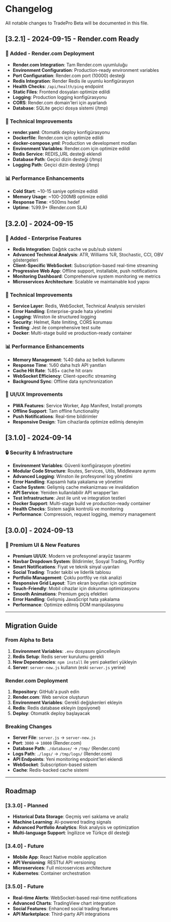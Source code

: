 # Changelog

All notable changes to TradePro Beta will be documented in this file.

## [3.2.1] - 2024-09-15 - Render.com Ready

### 🚀 Added - Render.com Deployment
- **Render.com Integration**: Tam Render.com uyumluluğu
- **Environment Configuration**: Production-ready environment variables
- **Port Configuration**: Render.com port (10000) desteği
- **Redis Integration**: Render Redis ile uyumlu konfigürasyon
- **Health Checks**: `/api/health/ping` endpoint
- **Static Files**: Frontend dosyaları optimize edildi
- **Logging**: Production logging konfigürasyonu
- **CORS**: Render.com domain'leri için ayarlandı
- **Database**: SQLite geçici dosya sistemi (/tmp)

### 🔧 Technical Improvements
- **render.yaml**: Otomatik deploy konfigürasyonu
- **Dockerfile**: Render.com için optimize edildi
- **docker-compose.yml**: Production ve development modları
- **Environment Variables**: Render.com için optimize edildi
- **Redis Service**: REDIS_URL desteği eklendi
- **Database Path**: Geçici dizin desteği (/tmp)
- **Logging Path**: Geçici dizin desteği (/tmp)

### 📊 Performance Enhancements
- **Cold Start**: ~10-15 saniye optimize edildi
- **Memory Usage**: ~100-200MB optimize edildi
- **Response Time**: <500ms hedef
- **Uptime**: %99.9+ (Render.com SLA)

## [3.2.0] - 2024-09-15

### 🚀 Added - Enterprise Features
- **Redis Integration**: Dağıtık cache ve pub/sub sistemi
- **Advanced Technical Analysis**: ATR, Williams %R, Stochastic, CCI, OBV göstergeleri
- **Client-Specific WebSocket**: Subscription-based real-time streaming
- **Progressive Web App**: Offline support, installable, push notifications
- **Monitoring Dashboard**: Comprehensive system monitoring ve metrics
- **Microservices Architecture**: Scalable ve maintainable kod yapısı

### 🔧 Technical Improvements
- **Service Layer**: Redis, WebSocket, Technical Analysis servisleri
- **Error Handling**: Enterprise-grade hata yönetimi
- **Logging**: Winston ile structured logging
- **Security**: Helmet, Rate limiting, CORS koruması
- **Testing**: Jest ile comprehensive test suite
- **Docker**: Multi-stage build ve production-ready container

### 📊 Performance Enhancements
- **Memory Management**: %40 daha az bellek kullanımı
- **Response Time**: %60 daha hızlı API yanıtları
- **Cache Hit Rate**: %85+ cache hit oranı
- **WebSocket Efficiency**: Client-specific streaming
- **Background Sync**: Offline data synchronization

### 🎨 UI/UX Improvements
- **PWA Features**: Service Worker, App Manifest, Install prompts
- **Offline Support**: Tam offline functionality
- **Push Notifications**: Real-time bildirimler
- **Responsive Design**: Tüm cihazlarda optimize edilmiş deneyim

## [3.1.0] - 2024-09-14

### 🔒 Security & Infrastructure
- **Environment Variables**: Güvenli konfigürasyon yönetimi
- **Modular Code Structure**: Routes, Services, Utils, Middleware ayrımı
- **Advanced Logging**: Winston ile profesyonel log yönetimi
- **Error Handling**: Kapsamlı hata yakalama ve yönetimi
- **Cache System**: Gelişmiş cache mekanizması ve invalidation
- **API Service**: Yeniden kullanılabilir API wrapper'ları
- **Test Infrastructure**: Jest ile unit ve integration testleri
- **Docker Support**: Multi-stage build ve production-ready container
- **Health Checks**: Sistem sağlık kontrolü ve monitoring
- **Performance**: Compression, request logging, memory management

## [3.0.0] - 2024-09-13

### 🎨 Premium UI & New Features
- **Premium UI/UX**: Modern ve profesyonel arayüz tasarımı
- **Navbar Dropdown System**: Bildirimler, Sosyal Trading, Portföy
- **Smart Notifications**: Fiyat ve teknik sinyal uyarıları
- **Social Trading**: Trader takibi ve liderlik tablosu
- **Portfolio Management**: Çoklu portföy ve risk analizi
- **Responsive Grid Layout**: Tüm ekran boyutları için optimize
- **Touch-Friendly**: Mobil cihazlar için dokunma optimizasyonu
- **Smooth Animations**: Premium geçiş efektleri
- **Error Handling**: Gelişmiş JavaScript hata yakalama
- **Performance**: Optimize edilmiş DOM manipülasyonu

---

## Migration Guide

### From Alpha to Beta

1. **Environment Variables**: `.env` dosyasını güncelleyin
2. **Redis Setup**: Redis server kurulumu gerekli
3. **New Dependencies**: `npm install` ile yeni paketleri yükleyin
4. **Server**: `server-new.js` kullanın (eski `server.js` yerine)

### Render.com Deployment

1. **Repository**: GitHub'a push edin
2. **Render.com**: Web service oluşturun
3. **Environment Variables**: Gerekli değişkenleri ekleyin
4. **Redis**: Redis database ekleyin (opsiyonel)
5. **Deploy**: Otomatik deploy başlayacak

### Breaking Changes

- **Server File**: `server.js` → `server-new.js`
- **Port**: `3000` → `10000` (Render.com)
- **Database Path**: `./database/` → `/tmp/` (Render.com)
- **Logs Path**: `./logs/` → `/tmp/logs/` (Render.com)
- **API Endpoints**: Yeni monitoring endpoint'leri eklendi
- **WebSocket**: Subscription-based sistem
- **Cache**: Redis-backed cache sistemi

---

## Roadmap

### [3.3.0] - Planned
- **Historical Data Storage**: Geçmiş veri saklama ve analiz
- **Machine Learning**: AI-powered trading signals
- **Advanced Portfolio Analytics**: Risk analysis ve optimization
- **Multi-language Support**: İngilizce ve Türkçe dil desteği

### [3.4.0] - Future
- **Mobile App**: React Native mobile application
- **API Versioning**: RESTful API versioning
- **Microservices**: Full microservices architecture
- **Kubernetes**: Container orchestration

### [3.5.0] - Future
- **Real-time Alerts**: WebSocket-based real-time notifications
- **Advanced Charts**: TradingView chart integration
- **Social Features**: Enhanced social trading features
- **API Marketplace**: Third-party API integrations

